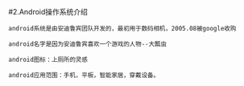 #2.Android操作系统介绍 

    android系统是由安迪鲁宾团队开发的，最初用于数码相机，2005.08被google收购

    android名字是因为安迪鲁宾喜欢一个游戏的人物--大瓢虫

    android图标：上厕所的灵感

    android应用范围：手机，平板，智能家居，穿戴设备。